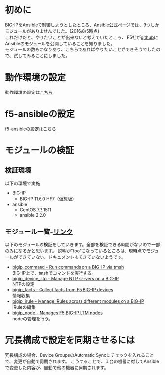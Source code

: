 # 初めに
BIG-IPをAnsibleで制御しようとしたところ、[Ansible公式ページ](http://docs.ansible.com/ansible/list_of_network_modules.html#f5)では、9つしかモジュールがありませんでした。(2016/8/5時点)  
これだけだと、やりたいことが出来ないと考えていたところ、
F5社が[github](https://github.com/F5Networks/f5-ansible)にAnsibleのモジュールを公開していることを知りました。  
モジュールの数もかなりあり、こちらであればやりたいことができそうでしたので、試してみることにしました。  

# 動作環境の設定
動作環境の設定は[こちら](./Setting_Up_the_Environment.md)

# f5-ansibleの設定
f5-ansibleの設定は[こちら](./Setting_Up_f5_ansible.md)

# モジュールの検証
## 検証環境
以下の環境で実施

- BIG-IP
  - BIG-IP 11.6.0 HF7（仮想版）
- ansible
  - CentOS 7.2.1511
  - ansible 2.2.0

## モジュール一覧-[リンク](https://f5-ansible.readthedocs.io/en/latest/modules/list_of_all_modules.html)  
以下のモジュールの検証をしていきます。全部を検証できる時間がないので一部のみになるかと思います。
説明が"foo"になっているところは、現時点でモジュールができていない、ドキュメントもできていないようです。
- [bigip_command - Run commands on a BIG-IP via tmsh](./bigip_command.md)  
BIG-IP上で、tmshでコマンドを実行する。
- [bigip_device_ntp - Manage NTP servers on a BIG-IP](./bigip_device_ntp.md)  
NTPの設定
- [bigip_facts - Collect facts from F5 BIG-IP devices](./bigip_facts.md)  
情報収集
- [bigip_irule - Manage iRules across different modules on a BIG-IP](./bigip_irule.md)  
iRuleの編集
- [bigip_node - Manages F5 BIG-IP LTM nodes](./bigip_node.md)  
nodeの管理を行う。

# 冗長構成で設定を同期させるには
冗長構成の場合、Device GroupsのAutomatic Syncにチェックを入れることで、変更が自動で同期されます。
こうすることで、１台の機器に対してAnsibleで変更した内容が、自動で他の機器に同期されます。
